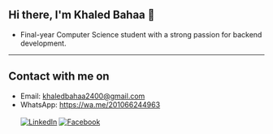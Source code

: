 ## Hi there, I'm Khaled Bahaa 👋

* Final-year Computer Science student with a strong passion for backend development.

<hr>

## Contact with me on

* Email: khaledbahaa2400@gmail.com
* WhatsApp: https://wa.me/201066244963<br><br>
  [![LinkedIn](https://camo.githubusercontent.com/8de1b687d01dbed7bc99ffd919f9ef67cb523fb44a02465f42726db98f941492/68747470733a2f2f696d672e736869656c64732e696f2f62616467652f6c696e6b6564696e2d3030373762352e7376673f7374796c653d666f722d7468652d6261646765266c6f676f3d6c696e6b6564696e266c6f676f436f6c6f723d7768697465)](https://www.linkedin.com/in/your-profile-url/) 
[![Facebook](https://camo.githubusercontent.com/0516b078942b7c76baa584e388f51b2f81501ce47a7143447c93b9bc8278b86d/68747470733a2f2f696d672e736869656c64732e696f2f62616467652f46616365626f6f6b2d3432363742322e7376673f7374796c653d666f722d7468652d6261646765266c6f676f3d66616365626f6f6b266c6f676f436f6c6f723d7768697465)](https://www.facebook.com/khaled.bahaa.75)
